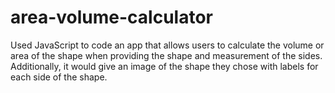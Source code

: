 # area-volume-calculator
Used JavaScript to code an app that allows users to calculate the volume or area of the shape when providing the shape and measurement of the sides. Additionally, it would give an image of the shape they chose with labels for each side of the shape. 
